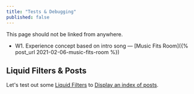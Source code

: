 ```yaml
---
title: "Tests & Debugging"
published: false
---
```

This page should not be linked from anywhere.
* W1. Experience concept based on intro song — [Music Fits Room]({% post_url 2021-02-06-music-fits-room %})

## Liquid Filters & Posts
Let's test out some [Liquid Filters](https://jekyllrb.com/docs/liquid/filters/) to [Display an index of posts](https://jekyllrb.com/docs/posts/).
